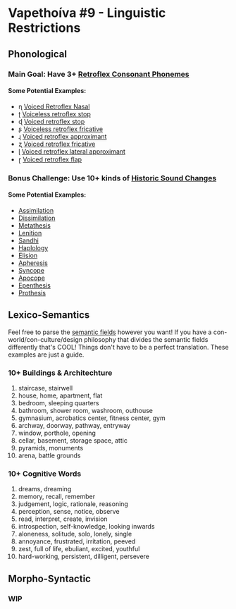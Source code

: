 # Vapethoíva #9 - Linguistic Restrictions

## Phonological
### Main Goal: Have 3+ [Retroflex Consonant Phonemes](https://en.wikipedia.org/wiki/Retroflex_consonant)
#### Some Potential Examples:
- ɳ [Voiced Retroflex Nasal](https://en.wikipedia.org/wiki/Voiced_retroflex_nasal)
- ʈ [Voiceless retroflex stop](https://en.wikipedia.org/wiki/Voiceless_retroflex_stop)
- ɖ [Voiced retroflex stop](https://en.wikipedia.org/wiki/Voiced_retroflex_stop)
- ʂ [Voiceless retroflex fricative](https://en.wikipedia.org/wiki/Voiceless_retroflex_fricative)
- ɻ [Voiced retroflex approximant](https://en.wikipedia.org/wiki/Voiced_retroflex_approximant)
- ʐ [Voiced retroflex fricative](https://en.wikipedia.org/wiki/Voiced_retroflex_fricative)
- ɭ [Voiced retroflex lateral approximant](https://en.wikipedia.org/wiki/Voiced_retroflex_lateral_approximant)
- ɽ [Voiced retroflex flap](https://en.wikipedia.org/wiki/Voiced_retroflex_flap)
### Bonus Challenge: Use 10+ kinds of [Historic Sound Changes](https://en.wikipedia.org/wiki/Sound_change)
#### Some Potential Examples:
- [Assimilation](https://en.wikipedia.org/wiki/Assimilation_(phonology))
- [Dissimilation](https://en.wikipedia.org/wiki/Dissimilation)
- [Metathesis](https://en.wikipedia.org/wiki/Metathesis_(linguistics))
- [Lenition](https://en.wikipedia.org/wiki/Lenition)
- [Sandhi](https://en.wikipedia.org/wiki/Sandhi)
- [Haplology](https://en.wikipedia.org/wiki/Haplology)
- [Elision](https://en.wikipedia.org/wiki/Elision)
- [Apheresis](https://en.wikipedia.org/wiki/Apheresis_(linguistics))
- [Syncope](https://en.wikipedia.org/wiki/Syncope_(phonology))
- [Apocope](https://en.wikipedia.org/wiki/Apocope)
- [Epenthesis](https://en.wikipedia.org/wiki/Epenthesis)
- [Prothesis](https://en.wikipedia.org/wiki/Prothesis_(linguistics))

## Lexico-Semantics
Feel free to parse the [semantic fields](https://en.wikipedia.org/wiki/Semantic_field) however you want!
If you have a con-world/con-culture/design philosophy that divides the semantic fields differently that's COOL!
Things don't have to be a perfect translation.
These examples are just a guide.

### 10+ Buildings & Architechture
1. staircase, stairwell
2. house, home, apartment, flat
3. bedroom, sleeping quarters
4. bathroom, shower room, washroom, outhouse
5. gymnasium, acrobatics center, fitness center, gym
6. archway, doorway, pathway, entryway
7. window, porthole, opening
8. cellar, basement, storage space, attic
9. pyramids, monuments
10. arena, battle grounds

### 10+ Cognitive Words
1. dreams, dreaming
2. memory, recall, remember
3. judgement, logic, rationale, reasoning
4. perception, sense, notice, observe
5. read, interpret, create, invision
6. introspection, self-knowledge, looking inwards
7. aloneness, solitude, solo, lonely, single
8. annoyance, frustrated, irritation, peeved
9. zest, full of life, ebuliant, excited, youthful
10. hard-working, persistent, dilligent, persevere

## Morpho-Syntactic
### WIP
